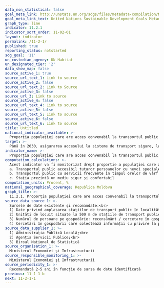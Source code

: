 ```yaml
---
data_non_statistical: false
goal_meta_link: http://unstats.un.org/sdgs/files/metadata-compilation/Metadata-Goal-11.pdf
goal_meta_link_text: United Nations Sustainable Development Goals Metadata (pdf 2066kB)
graph_type: line
indicator: 11.2.1
indicator_sort_order: 11-02-01
layout: indicator
permalink: /11-2-1/
published: true
reporting_status: notstarted
sdg_goal: '11'
un_custodian_agency: UN-Habitat
un_designated_tier: '2'
data_show_map: false
source_active_1: true
source_url_text_1: Link to source
source_active_2: false
source_url_text_2: Link to Source
source_active_3: false
source_url_3: Link to source
source_active_4: false
source_url_text_4: Link to source
source_active_5: false
source_url_text_5: Link to source
source_active_6: false
source_url_text_6: Link to source
title: Untitled
national_indicator_available: >-
  Proporția populației care are acces convenabil la transportul public
target: >-
  Până în 2030, asigurarea accesului la sisteme de transport sigure, la prețuri echitabile,   accesibile și durabile pentru toți, îmbunătățirea siguranței rutiere, în special prin extinderea rețelelor de transport public, acordând o atenție deosebită nevoilor celor aflați în situații vulnerabile, femei, copii, persoane cu dizabilități și în etate
indicator_name: >-
  Proporția populației care are acces convenabil la transportul public, pe sexe, vârstă și persoane cu dizabilități
computation_calculations: >-
  Acest indicator va fi monitorizat drept proporție a populației care are acces convenabil la transportul public. Accesul la transportul public este considerat ca fiind convenabil atunci când o stație recunoscută oficial este accesibilă la o distanță de 0,5 km de un punct de referință, cum ar fi casă, școală, loc de muncă, piață, etc. Criterii suplimentare pentru definirea transportului public care este convenabil includ: <br> 
  a. Transportul public accesibil tuturor persoanelor cu nevoi speciale, inclusiv celor cu deficiențe fizice, vizuale și / sau cu deficiențe de auz, precum și celor cu dizabilități temporare, persoanelor în vârstă, copiilor și altor persoane aflate în situații vulnerabile.<br> 
  b. Transportul public cu servicii frecvente în timpul orelor de vârf ale călătoriei<br> 
  c. Stația prezintă un mediu sigur și confortabil
computation_units: Procent, %
national_geographical_coverage: Republica Moldova
graph_title: >-
  11.2.1. Proporția populației care are acces convenabil la transportul public
source_data_source_1: >-
  Sursele de date existente și recomandate:<br> 
  1) Date privind amplasarea stațiilor de transport public în localități: administrația localităților sau furnizorii de servicii, date GIS<br> 
  2) Unități de locuit situate la 500 m de stațiile de transport public: recensământ, date GIS<br> 
  3) Numărul de persoane pe gospodărie: recensământ / cercetare în gospodării - BNS<br> 
  4) Cercetări în gospodării care colectează informații cu privire la proporția gospodăriilor care declară că au acces la mijloacele de transport public la  o distanță de până la 0,5 km. Cercetările în gospodării pot colecta și informații despre calitatea serviciului - BNS
source_data_supplier_1: >-
  1) Administrația Publică Locală;<br> 
  2) Agenția Servicii Publice;<br> 
  3) Biroul Național de Statistică
source_organisation_1: >-
  Ministerul Economiei și Infrastructurii
source_responsible_monitoring_1: >-
  Ministerul Economiei și Infrastructurii
source_periodicity_1: >-
  Recomandată 2-5 ani în funcție de sursa de date identificată
previous: 11-1-1-b
next: 11-2-1-1
---
```

